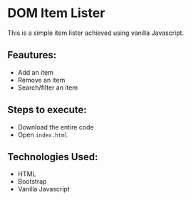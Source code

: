 # DOM Item Lister
This is a simple item lister achieved using vanilla Javascript.

## Feautures:
* Add an item
* Remove an item
* Search/filter an item

## Steps to execute:
* Download the entire code
* Open ``index.html``

## Technologies Used:
* HTML
* Bootstrap
* Vanilla Javascript